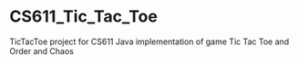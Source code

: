 # CS611_Tic_Tac_Toe
TicTacToe project for CS611
Java implementation of game Tic Tac Toe and Order and Chaos
